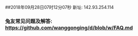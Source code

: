##2018年09月28日07时12分07秒 新址: 142.93.254.114
### 兔友常见问题及解答: https://github.com/wanggonging/d/blob/w/FAQ.md

